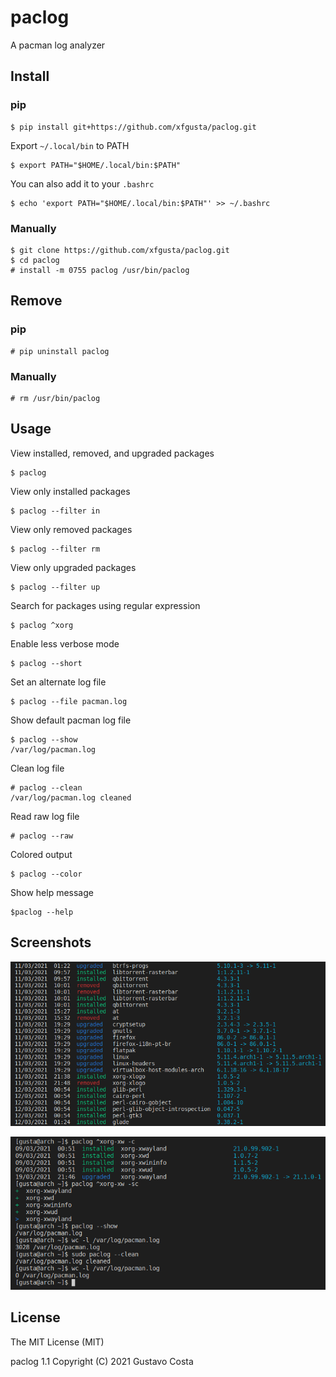 # paclog

A pacman log analyzer

## Install

### pip

```
$ pip install git+https://github.com/xfgusta/paclog.git
```

Export `~/.local/bin` to PATH

```
$ export PATH="$HOME/.local/bin:$PATH"
```

You can also add it to your `.bashrc`

```
$ echo 'export PATH="$HOME/.local/bin:$PATH"' >> ~/.bashrc
```

### Manually

```
$ git clone https://github.com/xfgusta/paclog.git
$ cd paclog
# install -m 0755 paclog /usr/bin/paclog
```

## Remove

### pip

```
# pip uninstall paclog
```

### Manually

```
# rm /usr/bin/paclog
```

## Usage

View installed, removed, and upgraded packages

```
$ paclog
```

View only installed packages

```
$ paclog --filter in
```

View only removed packages

```
$ paclog --filter rm
```

View only upgraded packages

```
$ paclog --filter up
```

Search for packages using regular expression

```
$ paclog ^xorg
```

Enable less verbose mode

```
$ paclog --short
```

Set an alternate log file

```
$ paclog --file pacman.log
```

Show default pacman log file

```
$ paclog --show
/var/log/pacman.log
```

Clean log file

```
# paclog --clean
/var/log/pacman.log cleaned
```

Read raw log file

```
# paclog --raw
```

Colored output

```
$ paclog --color
```

Show help message

```
$paclog --help
```

## Screenshots

![](img/img-01.png?raw=true)

![](img/img-02.png?raw=true)

## License

The MIT License (MIT)

paclog 1.1 Copyright (C) 2021 Gustavo Costa